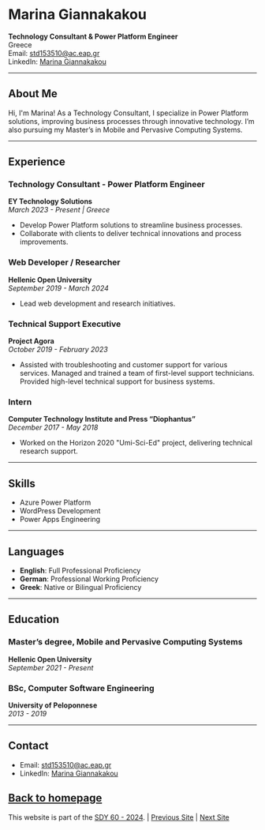 # Marina Giannakakou

**Technology Consultant & Power Platform Engineer**   
Greece  
Email: [std153510@ac.eap.gr](mailto:std153510@ac.eap.gr)  
LinkedIn: [Marina Giannakakou](https://www.linkedin.com/in/marina-giannakakou-6700bbb4/)

---

## About Me

Hi, I'm Marina! As a Technology Consultant, I specialize in Power Platform solutions, improving business processes through innovative technology. I’m also pursuing my Master’s in Mobile and Pervasive Computing Systems.

---

## Experience

### Technology Consultant - Power Platform Engineer  
**EY Technology Solutions**  
_March 2023 - Present | Greece_  
- Develop Power Platform solutions to streamline business processes.
- Collaborate with clients to deliver technical innovations and process improvements.

### Web Developer / Researcher  
**Hellenic Open University**  
_September 2019 - March 2024_  
- Lead web development and research initiatives.

### Technical Support Executive  
**Project Agora**  
_October 2019 - February 2023_  
- Assisted with troubleshooting and customer support for various services. Managed and trained a team of first-level support technicians. Provided high-level technical support for business systems.

### Intern  
**Computer Technology Institute and Press “Diophantus”**  
_December 2017 - May 2018_  
- Worked on the Horizon 2020 "Umi-Sci-Ed" project, delivering technical research support.

---

## Skills

- Azure Power Platform
- WordPress Development
- Power Apps Engineering

---

## Languages

- **English**: Full Professional Proficiency
- **German**: Professional Working Proficiency
- **Greek**: Native or Bilingual Proficiency

---

## Education

### Master’s degree, Mobile and Pervasive Computing Systems  
**Hellenic Open University**  
_September 2021 - Present_

### BSc, Computer Software Engineering  
**University of Peloponnese**  
_2013 - 2019_

---

## Contact

- Email: [std153510@ac.eap.gr](mailto:std153510@ac.eap.gr)
- LinkedIn: [Marina Giannakakou](https://www.linkedin.com/in/marina-giannakakou-6700bbb4/)


## [Back to homepage](https://sdy60-2024.github.io/webring/)


  This website is part of the <a href="https://github.com/sdy60-2024/webring/">SDY 60 - 2024</a>. &#124; <a href="https://github.com/sdy60-2024/webring/redirect?dir=prev&from=">Previous Site</a> &#124;
    <a href="https://github.com/sdy60-2024/webring/redirect?from=">Next Site</a>

